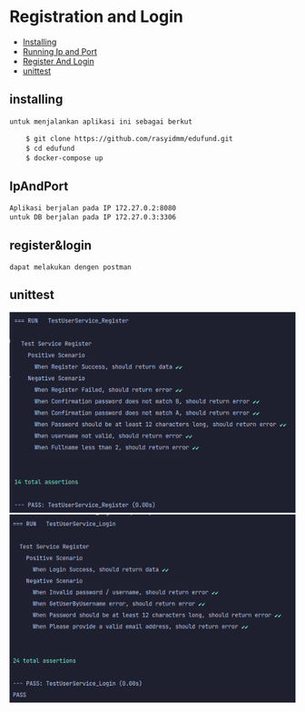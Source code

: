 # Registration and Login
- [Installing](#installing)
- [Running Ip and Port](#IpAndPort)
- [Register And Login](#register&login)
- [unittest](#unittest)

## installing
    untuk menjalankan aplikasi ini sebagai berkut

```sh
    $ git clone https://github.com/rasyidmm/edufund.git
    $ cd edufund
    $ docker-compose up  
```
## IpAndPort
    Aplikasi berjalan pada IP 172.27.0.2:8080
    untuk DB berjalan pada IP 172.27.0.3:3306

## register&login
    dapat melakukan dengen postman
    
## unittest

![](example/register.png)
![](example/login.png)